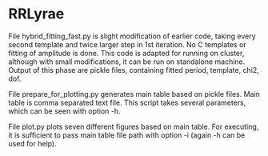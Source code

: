 RRLyrae
=======

File hybrid_fitting_fast.py is slight modification of earlier code, taking every second template and twice larger step in 1st iteration. No C templates or fitting of amplitude is done. This code is adapted for running on cluster, although with small modifications, it can be run on standalone machine. Output of this phase are pickle files, containing fitted period, template, chi2, dof.

File prepare_for_plotting.py generates main table based on pickle files. Main table is comma separated text file. This script takes several parameters, which can be seen with option -h.

File plot.py plots seven different figures based on main table. For executing, it is sufficient to pass main table file path with option -i (again -h can be used for help).


